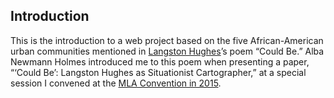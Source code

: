 ## Introduction

This is the introduction to a web project based on the five African-American
urban communities mentioned in [Langston
Hughes](http://en.wikipedia.org/wiki/Langston_Hughes)’s poem “Could Be.” Alba
Newmann Holmes introduced me to this poem when presenting a paper, “‘Could
Be’: Langston Hughes as Situationist Cartographer,” at a special session I
convened at the [MLA Convention in
2015](https://moacir.com/talks/mla-15-geocritical-explorations-inside-the-text/).